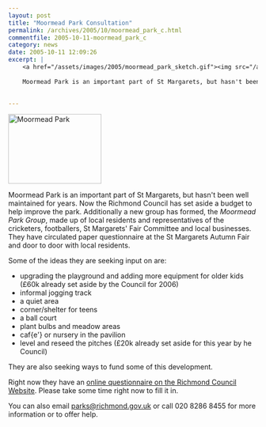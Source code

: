 ```yaml
---
layout: post
title: "Moormead Park Consultation"
permalink: /archives/2005/10/moormead_park_c.html
commentfile: 2005-10-11-moormead_park_c
category: news
date: 2005-10-11 12:09:26
excerpt: |
    <a href="/assets/images/2005/moormead_park_sketch.gif"><img src="/assets/images/2005/moormead_park_sm.gif" width="188" height="141" alt="Moormead Park" class="right ignore" /></a>
    
    Moormead Park is an important part of St Margarets, but hasn't been well maintained for years.  Now the Richmond Council has set aside a budget to help improve the park.  Additionally a new group has formed, the  _Moormead Park Group_, made up of local residents and representatives of the cricketers, footballers, St Margarets' Fair Committee and local businesses.  They have circulated paper questionnaire at the St Margarets Autumn Fair and door to door with local residents.
    

---
```


<a href="/assets/images/2005/moormead_park_sketch.gif"><img src="/assets/images/2005/moormead_park_sm.gif" width="188" height="141" alt="Moormead Park" class="right ignore" /></a>

Moormead Park is an important part of St Margarets, but hasn't been well maintained for years. Now the Richmond Council has set aside a budget to help improve the park. Additionally a new group has formed, the *Moormead Park Group*, made up of local residents and representatives of the cricketers, footballers, St Margarets' Fair Committee and local businesses. They have circulated paper questionnaire at the St Margarets Autumn Fair and door to door with local residents.

Some of the ideas they are seeking input on are:

-   upgrading the playground and adding more equipment for older kids (£60k already set aside by the Council for 2006)
-   informal jogging track
-   a quiet area
-   corner/shelter for teens
-   a ball court
-   plant bulbs and meadow areas
-   caf{e'} or nursery in the pavilion
-   level and reseed the pitches (£20k already set aside for this year by he Council)

They are also seeking ways to fund some of this development.

Right now they have an [online questionnaire on the Richmond Council Website](http://forms.richmond.gov.uk/AF3/an/default.aspx/RenderForm/?F.Name=AVzmuIDxXXO). Please take some time right now to fill it in.

You can also email <parks@richmond.gov.uk> or call 020 8286 8455 for more information or to offer help.
